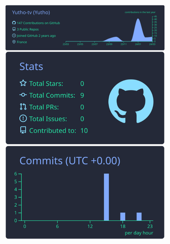 ![](https://raw.githubusercontent.com/Yutho-tv/Yutho-tv/master/profile-summary-card-output/blueberry/0-profile-details.svg)
![](https://raw.githubusercontent.com/Yutho-tv/Yutho-tv/master/profile-summary-card-output/blueberry/3-stats.svg)
![](https://raw.githubusercontent.com/Yutho-tv/Yutho-tv/master/profile-summary-card-output/blueberry/4-productive-time.svg)

